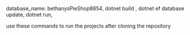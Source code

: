 database_name: bethanysPieShop8854,
dotnet build ,
dotnet ef database update,
dotnet run,

use these commands to run the projects after cloning the repository
